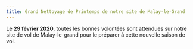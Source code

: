 ```yaml
---
title: Grand Nettoyage de Printemps de notre site de Malay-le-Grand
---
```

Le **29 février 2020**, toutes les bonnes volontées sont attendues sur notre
site de vol de Malay-le-grand pour le préparer à cette nouvelle saison de vol.
